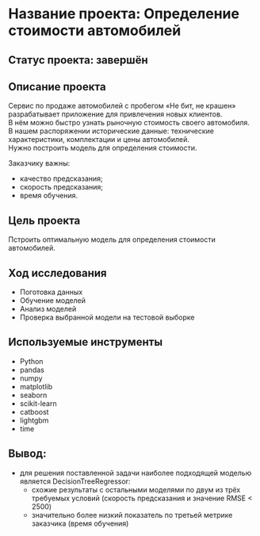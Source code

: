 # Название проекта: Определение стоимости автомобилей
## Статус проекта: завершён
## Описание проекта
Сервис по продаже автомобилей с пробегом «Не бит, не крашен» разрабатывает приложение для привлечения новых клиентов. 
<br>В нём можно быстро узнать рыночную стоимость своего автомобиля. 
<br>В нашем распоряжении исторические данные: технические характеристики, комплектации и цены автомобилей. 
<br>Нужно построить модель для определения стоимости.

Заказчику важны:

- качество предсказания;
- скорость предсказания;
- время обучения.
## Цель проекта
Пстроить оптимальную модель для определения стоимости автомобилей.
## Ход исследования
- Поготовка данных
- Обучение моделей
- Анализ моделей
- Проверка выбранной модели на тестовой выборке
## Используемые инструменты
- Python
- pandas
- numpy
- matplotlib
- seaborn
- scikit-learn
- catboost
- lightgbm
- time
## Вывод:
- для решения поставленной задачи наиболее подходящей моделью является DecisionTreeRegressor:
	- схожие результаты с остальными моделями по двум из трёх требуемых условий (скорость предсказания и значение RMSE < 2500)
	- значительно более низкий показатель по третьей метрике заказчика (время обучения)